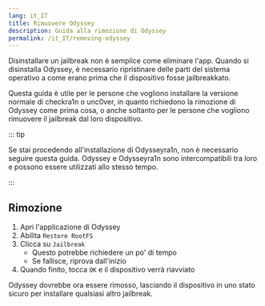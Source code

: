 ```yaml
---
lang: it_IT
title: Rimuovere Odyssey
description: Guida alla rimozione di Odyssey
permalink: /it_IT/removing-odyssey
---
```


Disinstallare un jailbreak non è semplice come eliminare l'app. Quando si disinstalla Odyssey, è necessario ripristinare delle parti del sistema operativo a come erano prima che il dispositivo fosse jailbreakkato.

Questa guida è utile per le persone che vogliono installare la versione normale di checkra1n o unc0ver, in quanto richiedono la rimozione di Odyssey come prima cosa, o anche soltanto per le persone che vogliono rimuovere il jailbreak dal loro dispositivo.

::: tip

Se stai procedendo all'installazione di Odysseyra1n, non è necessario seguire questa guida. Odyssey e Odysseyra1n sono intercompatibili tra loro e possono essere utilizzati allo stesso tempo.

:::

## Rimozione

1. Apri l'applicazione di Odyssey
1. Abilita `Restore RootFS`
1. Clicca su `Jailbreak`
    - Questo potrebbe richiedere un po' di tempo
    - Se fallisce, riprova dall'inizio
1. Quando finito, tocca `OK` e il dispositivo verrà riavviato

Odyssey dovrebbe ora essere rimosso, lasciando il dispositivo in uno stato sicuro per installare qualsiasi altro jailbreak.
